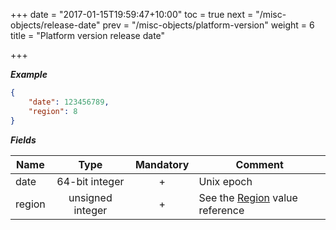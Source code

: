 +++
date = "2017-01-15T19:59:47+10:00"
toc = true
next = "/misc-objects/release-date"
prev = "/misc-objects/platform-version"
weight = 6
title = "Platform version release date"

+++

***Example***

```json
{
    "date": 123456789,
    "region": 8
}
```

***Fields***

| Name   | Type             | Mandatory | Comment |
| ------ |:----------------:|:---------:| ------- |
| date   | 64-bit integer   |     +     | Unix epoch |
| region | unsigned integer |     +     | See the [Region](../../enum-fields/region) value reference |
